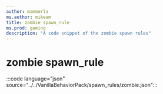 ```yaml
---
author: mammerla
ms.author: mikeam
title: zombie spawn_rule
ms.prod: gaming
description: "A code snippet of the zombie spawn rules"
---
```


# zombie spawn_rule

:::code language="json" source="../../VanillaBehaviorPack/spawn_rules/zombie.json":::
